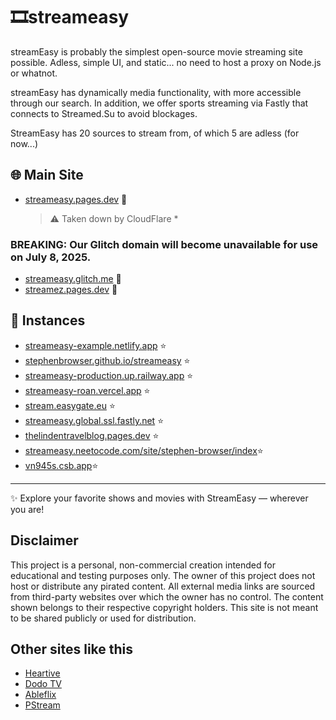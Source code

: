 # 🎞️streameasy
streamEasy is probably the simplest open-source movie streaming site possible. 
Adless, simple UI, and static... no need to host a proxy on Node.js or whatnot.

streamEasy has dynamically media functionality, with more accessible through our search. In addition, we offer sports streaming via Fastly that connects to Streamed.Su to avoid blockages.

StreamEasy has 20 sources to stream from, of which 5 are adless (for now...)

## 🌐 Main Site
- [streameasy.pages.dev](https://streameasy.pages.dev) 🌟
  > ⚠️ Taken down by CloudFlare *
### BREAKING: Our Glitch domain will become unavailable for use on July 8, 2025.
- [streameasy.glitch.me](https://streameasy.glitch.me) 🌟
- [streamez.pages.dev](https://streamez.pages.dev) 🌟
## 🚀 Instances
- [streameasy-example.netlify.app](https://streameasy-example.netlify.app) ⭐   
- [stephenbrowser.github.io/streameasy](https://stephenbrowser.github.io/streameasy) ⭐  
- [streameasy-production.up.railway.app](https://streameasy-production.up.railway.app) ⭐  
- [streameasy-roan.vercel.app](https://streameasy-roan.vercel.app) ⭐  
- [stream.easygate.eu](https://stream.easygate.eu) ⭐
- [streameasy.global.ssl.fastly.net](streameasy.global.ssl.fastly.net) ⭐
- [thelindentravelblog.pages.dev](https://thelindentravelblog.pages.dev) ⭐
- [streameasy.neetocode.com/site/stephen-browser/index](https://streameasy.neetocode.com/site/stephen-browser/index)⭐
- [vn945s.csb.app](https://vn945s.csb.app/)⭐

---

✨ Explore your favorite shows and movies with StreamEasy — wherever you are!

## Disclaimer
This project is a personal, non-commercial creation intended for educational and testing purposes only. The owner of this project does not host or distribute any pirated content. All external media links are sourced from third-party websites over which the owner has no control. The content shown belongs to their respective copyright holders. This site is not meant to be shared publicly or used for distribution.

## Other sites like this
- [Heartive](https://heartive-us4.pages.dev)
- [Dodo TV](https://dodo-tv.live)
- [Ableflix](https://ableflix.cc)
- [PStream](https://pstream.org)

